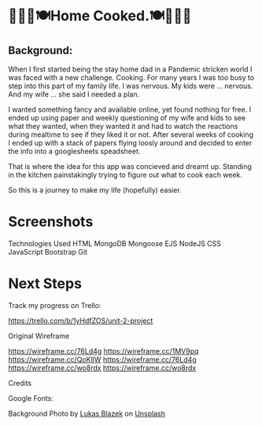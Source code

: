 👩🏼‍🍳🍽Home Cooked.🍽👩🏼‍🍳
============
Background:
-----------
When I first started being the stay home dad in a Pandemic stricken world I was faced with a new challenge. Cooking. For many years I was too busy to step into this part of my family life. I was nervous. My kids were ... nervous.  And my wife ... she said I needed a plan.

I wanted something fancy and available online, yet found nothing for free. I ended up using paper and weekly questioning of my wife and kids to see what they wanted, when they wanted it and had to watch the reactions during mealtime to see if they liked it or not. After several weeks of cooking I ended up with a stack of papers flying loosly around and decided to enter the info into a googlesheets speadsheet. 

That is where the idea for this app was concieved and dreamt up. Standing in the kitchen painstakingly trying to figure out what to cook each week.

So this is a journey to make my life (hopefully) easier.





Screenshots
===========

Technologies Used
HTML
MongoDB
Mongoose
EJS
NodeJS
CSS
JavaScript
Bootstrap
Git

Next Steps
==========
Track my progress on Trello: 

https://trello.com/b/1yHdfZOS/unit-2-project

Original Wireframe

https://wireframe.cc/76Ld4g
https://wireframe.cc/1MV9pq
https://wireframe.cc/QoKlIW
https://wireframe.cc/76Ld4g
https://wireframe.cc/wo8rdx
https://wireframe.cc/wo8rdx

Credits

Google Fonts: 

Background Photo by <a href="https://unsplash.com/@goumbik?utm_source=unsplash&utm_medium=referral&utm_content=creditCopyText">Lukas Blazek</a> on <a href="https://unsplash.com/s/photos/kitchen-background?utm_source=unsplash&utm_medium=referral&utm_content=creditCopyText">Unsplash</a>
  